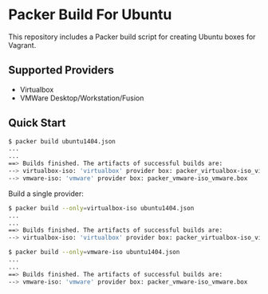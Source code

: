 # Packer Build For Ubuntu

This repository includes a Packer build script for creating Ubuntu boxes for Vagrant.

## Supported Providers

- Virtualbox
- VMWare Desktop/Workstation/Fusion

## Quick Start

```bash
$ packer build ubuntu1404.json
...
...
==> Builds finished. The artifacts of successful builds are:
--> virtualbox-iso: 'virtualbox' provider box: packer_virtualbox-iso_virtualbox.box
--> vmware-iso: 'vmware' provider box: packer_vmware-iso_vmware.box 
```

Build a single provider:

```bash
$ packer build --only=virtualbox-iso ubuntu1404.json
...
...
==> Builds finished. The artifacts of successful builds are:
--> virtualbox-iso: 'virtualbox' provider box: packer_virtualbox-iso_virtualbox.box
```

```bash
$ packer build --only=vmware-iso ubuntu1404.json
...
...
==> Builds finished. The artifacts of successful builds are:
--> vmware-iso: 'vmware' provider box: packer_vmware-iso_vmware.box 
```